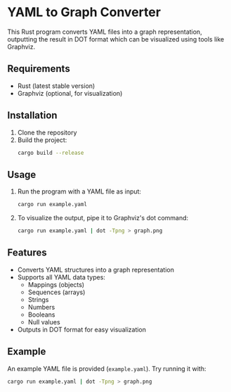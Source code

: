 # YAML to Graph Converter

This Rust program converts YAML files into a graph representation, outputting the result in DOT format which can be visualized using tools like Graphviz.

## Requirements

- Rust (latest stable version)
- Graphviz (optional, for visualization)

## Installation

1. Clone the repository
2. Build the project:
   ```bash
   cargo build --release
   ```

## Usage

1. Run the program with a YAML file as input:
   ```bash
   cargo run example.yaml
   ```

2. To visualize the output, pipe it to Graphviz's dot command:
   ```bash
   cargo run example.yaml | dot -Tpng > graph.png
   ```

## Features

- Converts YAML structures into a graph representation
- Supports all YAML data types:
  - Mappings (objects)
  - Sequences (arrays)
  - Strings
  - Numbers
  - Booleans
  - Null values
- Outputs in DOT format for easy visualization

## Example

An example YAML file is provided (`example.yaml`). Try running it with:
```bash
cargo run example.yaml | dot -Tpng > graph.png
```
